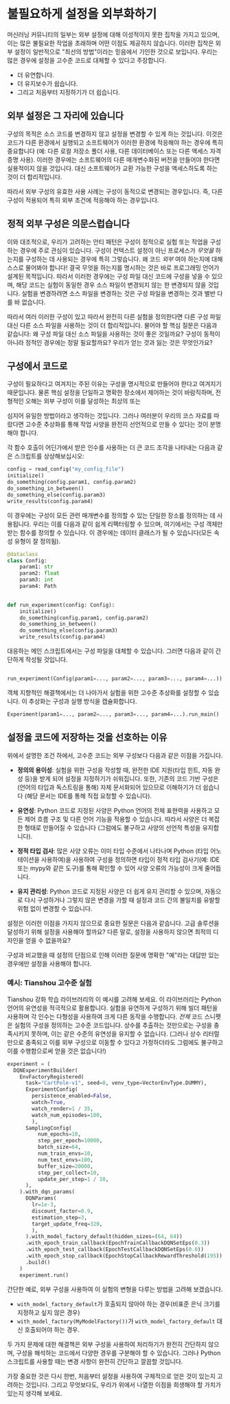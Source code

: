 # 불필요하게 설정을 외부화하기

머신러닝 커뮤니티의 일부는 외부 설정에 대해 이성적이지 못한 집착을 가지고 있으며, 이는 많은 불필요한 작업을 초래하며 어떤 이점도 제공하지 않습니다. 이러한 집착은 외부 설정이 일반적으로 "최선의 방법"이라는 믿음에서 기인한 것으로 보입니다. 우리는 많은 경우에 설정을 고수준 코드로 대체할 수 있다고 주장합니다.
  - 더 유연합니다.
  - 더 유지보수가 쉽습니다.
  - 그리고 처음부터 지정하기가 더 쉽습니다.

## 외부 설정은 그 자리에 있습니다

구성의 목적은 소스 코드를 변경하지 않고 설정을 변경할 수 있게 하는 것입니다. 이것은 코드가 다른 환경에서 실행되고 소프트웨어가 이러한 환경에 적응해야 하는 경우에 특히 중요합니다 (예: 다른 로컬 저장소 폴더 사용, 다른 데이터베이스 또는 다른 액세스 자격 증명 사용). 
이러한 경우에는 소프트웨어의 다른 매개변수화된 버전을 만들어야 한다면 실용적이지 않을 것입니다. 대신 소프트웨어가 교환 가능한 구성을 액세스하도록 하는 것이 더 합리적입니다.

따라서 외부 구성의 유효한 사용 사례는 구성이 동적으로 변경되는 경우입니다. 즉, 다른 구성이 적용되어 특히 외부 조건에 적응해야 하는 경우입니다.

## 정적 외부 구성은 의문스럽습니다

이와 대조적으로, 우리가 고려하는 안티 패턴은 구성이 정적으로 실험 또는 작업을 구성하는 경우에 주로 관심이 있습니다. 구성이 컨텍스트 설정이 아닌 프로세스가 *무엇을* 하는지를 구성하는 데 사용되는 경우에 특히 그렇습니다. 왜 코드 *외부* 여야 하는지에 대해 스스로 물어봐야 합니다! 
결국 무엇을 하는지를 명시하는 것은 바로 프로그래밍 언어가 설계된 목적입니다. 따라서 이러한 경우에는 구성 파일 대신 코드에 구성을 넣을 수 있으며, 해당 코드는 실험이 동일한 경우 소스 파일이 변경되지 않는 한 변경되지 않을 것입니다. 실험을 변경하려면 소스 파일을 변경하는 것은 구성 파일을 변경하는 것과 별반 다를 바 없습니다.

따라서 여러 이러한 구성이 있고 따라서 완전히 다른 실험을 정의한다면 다른 구성 파일 대신 다른 소스 파일을 사용하는 것이 더 합리적입니다. 물어야 할 핵심 질문은 다음과 같습니다: 왜 구성 파일 대신 소스 파일을 사용하는 것이 좋은 것일까요? 구성이 동적이 아니라 정적인 경우에는 정말 필요할까요? 우리가 얻는 것과 잃는 것은 무엇인가요?

## 구성에서 코드로

구성이 필요하다고 여겨지는 주된 이유는 구성을 명시적으로 만들어야 한다고 여겨지기 때문입니다. 물론 핵심 설정을 단일하고 명확한 장소에서 제어하는 것이 바람직하며, 전형적인 오해는 외부 구성이 이를 달성하는 최상의 또는

 심지어 유일한 방법이라고 생각하는 것입니다. 그러나 여러분이 우리의 코스 자료를 따랐다면 고수준 추상화를 통해 작업 사양을 완전히 선언적으로 만들 수 있다는 것이 분명해야 합니다.

각 함수 호출이 어딘가에서 받은 인수를 사용하는 더 큰 코드 조각을 나타내는 다음과 같은 스크립트를 상상해보십시오:

```python
config = read_config("my_config_file")
initialize()
do_something(config.param1, config.param2)
do_something_in_between()
do_something_else(config.param3)
write_results(config.param4)
```

이 경우에는 구성이 모든 관련 매개변수를 정의할 수 있는 단일한 장소를 정의하는 데 사용됩니다.
우리는 이를 다음과 같이 쉽게 리팩터링할 수 있으며, 여기에서는 구성 객체만 받는 함수를 정의할 수 있습니다. 이 경우에는 데이터 클래스가 될 수 있습니다(모든 속성 유형이 잘 정의됨).

```python
@dataclass
class Config:
    param1: str
    param2: float
    param3: int
    param4: Path

    
def run_experiment(config: Config):
    initialize()
    do_something(config.param1, config.param2)
    do_something_in_between()
    do_something_else(config.param3)
    write_results(config.param4)
``` 

대응하는 메인 스크립트에서는 구성 파일을 대체할 수 있습니다. 그러면 다음과 같이 간단하게 작성될 것입니다.

```python

run_experiment(Config(param1=..., param2=..., param3=..., param4=...))
```

객체 지향적인 해결책에서는 더 나아가서 실험을 위한 고수준 추상화를 설정할 수 있습니다. 이 추상화는 구성과 실행 방식을 캡슐화합니다.

```python
Experiment(param1=..., param2=..., param3=..., param4=...).run_main()
``` 

## 설정을 코드에 저장하는 것을 선호하는 이유

위에서 설명한 조건 하에서, 고수준 코드는 외부 구성보다 다음과 같은 이점을 가집니다.

- **정의의 용이성**: 실험을 위한 구성을 작성할 때, 완전한 IDE 지원(타입 힌트, 자동 완성 등)을 받게 되어 설정을 지정하기가 쉬워집니다. 또한, 기존의 코드 기반 구성은 (언어의 타입과 독스트링을 통해) 자체 문서화되어 있으므로 이해하기가 더 쉽습니다 (해당 문서는 IDE를 통해 직접 요청할 수 있습니다).

- **유연성**: Python 코드로 지정된 사양은 Python 언어의 전체 표현력을 사용하고 모든 제어 흐름 구조 및 다른 언어 기능을 적용할 수 있습니다. 따라서 사양은 더 복잡한 형태로 만들어질 수 있습니다 (그럼에도 불구하고 사양의 선언적 특성을 유지합니다).

- **정적 타입 검사**: 많은 사양 오류는 이미 타입 수준에서 나타나며 Python (타입 어노테이션을 사용하여)을 사용하여 구성을 정의하면 타입이 정적 타입 검사기(예: IDE 또는 mypy와 같은 도구)를 통해 확인할 수 있어 사양 오류의 가능성이 크게 줄어듭니다.

- **유지 관리성**: Python 코드로 지정된 사양은 더 쉽게 유지 관리할 수 있으며, 자동으로 다시 구성하거나 그렇지 않은 변경을 가할 때 설정과 코드 간의 불일치를 유발할 위험 없이 변경할 수 있습니다.

설정은 이러한 이점을 가지지 않으므로 중요한 질문은 다음과 같습니다. 고급 솔루션을 달성하기 위해 설정을 사용해야 할까요? 다른 말로, 설정을 사용하지 않으면 최적의 디자인을 얻을 수 없을까요?

구성과 비교했을 때 설정의 단점으로 인해 이러한 질문에 명확한 "예"라는 대답만 있는 경우에만 설정을 사용해야 합니다.

### 예시: Tianshou 고수준 실험

Tianshou 강화 학습 라이브러리의 이 예시를 고려해 보세요. 이 라이브러리는 Python 언어의 유연성을 적극적으로 활용합니다. 실험을 유연하게 구성하기 위해 빌더 패턴을 사용하며 각 인수는 다형성을 사용하여 크게 다른 동작을 수행합니다.
*전체* 코드 스니펫은 실험의 구성을 정의하는 고수준 코드입니다. 상수를 추출하는 것만으로는 구성을 충족시키지 못하며, 이는 같은 수준의 유연성을 유지할 수 없습니다. (그러나 상수 리터럴만으로 충족되고 이를 외부 구성으로 이동할 수 있다고 가정하더라도 그럼에도 불구하고 이를 수행함으로써 얻을 것은 없습니다!)

```python
experiment = (
  DQNExperimentBuilder(
    EnvFactoryRegistered(
      task="CartPole-v1", seed=0, venv_type=VectorEnvType.DUMMY),
      ExperimentConfig(
        persistence_enabled=False,
        watch=True,
        watch_render=1 / 35,
        watch_num_episodes=100,
        ),
      SamplingConfig(
          num_epochs=10,
          step_per_epoch=10000,
          batch_size=64,
          num_train_envs=10,
          num_test_envs=100,
          buffer_size=20000,
          step_per_collect=10,
          update_per_step=1 / 10,
      ),
    ).with_dqn_params(
      DQNParams(
        lr=1e-3,
        discount_factor=0.9,
        estimation_step=3,
        target_update_freq=320,
        ),
      ).with_model_factory_default(hidden_sizes=(64, 64))
      .with_epoch_train_callback(EpochTrainCallbackDQNSetEps(0.3))
      .with_epoch_test_callback(EpochTestCallbackDQNSetEps(0.0))
      .with_epoch_stop_callback(EpochStopCallbackRewardThreshold(195))
      .build()
    )
    experiment.run()
```

간단한 예로, 외부 구성을 사용하여 이 실험의 변형을 다루는 방법을 고려해 보겠습니다.

- `with_model_factory_default`가 호출되지 않아야 하는 경우(비표준 은닉 크기를 지정하고 싶지 않은 경우)
- `with_model_factory(MyModelFactory())`가 `with_model_factory_default` 대신 호출되어야 하는 경우.

두 가지 문제에 대한 해결책은 외부 구성을 사용하여 처리하기가 완전히 간단하지 않으며, 구성을 해석하는 코드에서 다양한 경우를 구분해야 할 수 있습니다. 그러나 Python 스크립트를 사용할 때는 변경 사항이 완전히 간단하고 깔끔할 것입니다.

가장 중요한 것은 다시 한번, 처음부터 설정을 사용하여 구체적으로 얻은 것이 있는지 고려하는 것입니다. 그리고 무엇보다도, 우리가 위에서 나열한 이점을 희생해야 할 가치가 있는지 생각해 보세요.